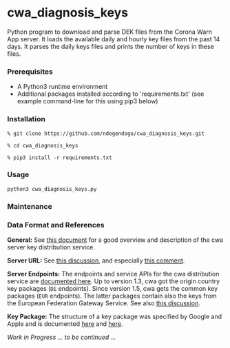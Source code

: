 # cwa_diagnosis_keys
Python program to download and parse DEK files from the Corona Warn App server.
It loads the available daily and hourly key files from the past 14 days.
It parses the daily keys files and prints the number of keys in these files.

### Prerequisites

* A Python3 runtime environment
* Additional packages installed according to 'requirements.txt'
  (see example command-line for this using pip3 below)

### Installation

`% git clone https://github.com/ndegendogo/cwa_diagnosis_keys.git`

`% cd cwa_diagnosis_keys`

`% pip3 install -r requirements.txt`


### Usage

`python3 cwa_diagnosis_keys.py`


### Maintenance


### Data Format and References

**General:**
See [this document](https://github.com/corona-warn-app/cwa-server/blob/main/docs/DISTRIBUTION.md)
for a good overview and description of the cwa server key distribution service.

**Server URL:** 
See [this discussion](https://github.com/corona-warn-app/cwa-documentation/issues/450),
and especially [this comment](https://github.com/corona-warn-app/cwa-documentation/issues/450#issuecomment-752129355).

**Server Endpoints:** 
The endpoints and service APIs for the cwa distribution service are 
[documented here](https://github.com/corona-warn-app/cwa-server#service-apis).
Up to version 1.3, cwa got the origin country key packages (`DE` endpoints).
Since version 1.5, cwa gets the common key packages (`EUR` endpoints).
The latter packages contain also the keys from the European Federation Gateway Service.
See also [this discussion](https://github.com/corona-warn-app/cwa-documentation/issues/503).

**Key Package:** The structure of a key package was specified by Google and Apple
and is documented [here](https://developers.google.com/android/exposure-notifications/exposure-key-file-format#file-format) 
and [here](https://developer.apple.com/documentation/exposurenotification/setting_up_a_key_server).

*Work in Progress ... to be continued ...*



